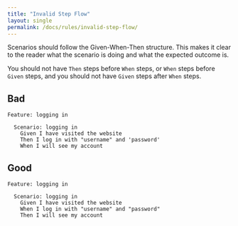 ```yaml
---
title: "Invalid Step Flow"
layout: single
permalink: /docs/rules/invalid-step-flow/
---
```


Scenarios should follow the Given-When-Then structure. This makes it clear to the reader what the scenario is doing and what the expected outcome is.

You should not have `Then` steps before `When` steps, or `When` steps before `Given` steps, and you should not have `Given` steps after `When` steps.

## Bad

```gherkin
Feature: logging in

  Scenario: logging in
    Given I have visited the website
    Then I log in with "username" and 'password'
    When I will see my account
```

## Good

```gherkin
Feature: logging in

  Scenario: logging in
    Given I have visited the website
    When I log in with "username" and "password"
    Then I will see my account
```
